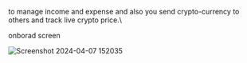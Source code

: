 to manage income and expense and also you send crypto-currency to others and track live crypto price.\

onborad screen

![Screenshot 2024-04-07 152035](https://github.com/janaj0hn/Money-Management-App/assets/125790938/0286fdf4-7e0d-410f-88b6-cfbb38f8d123)
